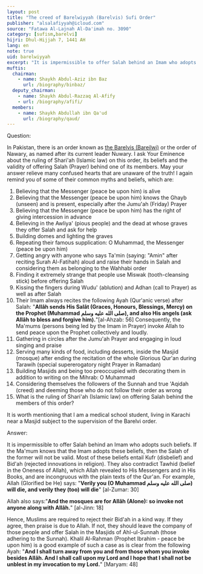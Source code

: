 ```yaml
---
layout: post
title: "The creed of Barelwiyyah (Barelvis) Sufi Order"
publisher: "alsalafiyyah@icloud.com"
source: "Fatawa Al-Lajnah Al-Da'imah no. 3090"
category: [sufism,barelvi]
hijri: Dhul-Hijjah 7, 1441 AH
lang: en
note: true
uid: barelwiyyah
excerpt: "It is impermissible to offer Salah behind an Imam who adopts such beliefs. If the Ma'mum knows that the Imam adopts these beliefs, then the Salah of the former will not be valid."
muftis:
  chairman: 
    - name: Shaykh Abdul-Aziz ibn Baz
      url: /biography/binbaz/
  deputy_chairman:
    - name: Shaykh Abdul-Razzaq Al-Afify
    - url: /biography/afifi/
  members: 
    - name: Shaykh Abdullah ibn Qa'ud
      url: /biography/qaud/
---
```


Question: 

In Pakistan, there is an order known as [the Barelvis (Bareilwi)](/sufism/) or the order of Nawary, as named after its current leader Nuwary. I ask Your Eminence about the ruling of Shari'ah (Islamic law) on this order, its beliefs and the validity of offering Salah (Prayer) behind one of its members. May your answer relieve many confused hearts that are unaware of the truth! I again remind you of some of their common myths and beliefs, which are:

1. Believing that the Messenger (peace be upon him) is alive
2. Believing that the Messenger (peace be upon him) knows the Ghayb (unseen) and is present, especially after the Jumu'ah (Friday) Prayer
3. Believing that the Messenger (peace be upon him) has the right of giving intercession in advance
4. Believing in the Awliya' (pious people) and the dead at whose graves they offer Salah and ask for help
5. Building domes and lighting the graves
6. Repeating their famous supplication: O Muhammad, the Messenger (peace be upon him)
7. Getting angry with anyone who says Ta'min (saying: "Amin" after reciting Surah Al-Fatihah) aloud and raise their hands in Salah and considering them as belonging to the Wahhabi order
8. Finding it extremely strange that people use Miswak (tooth-cleansing stick) before offering Salah
9. Kissing the fingers during Wudu' (ablution) and Adhan (call to Prayer) as well as after Salah
10. Their Imam always recites the following Ayah (Qur'anic verse) after Salah: "**Allâh sends His Salât (Graces, Honours, Blessings, Mercy) on the Prophet (Muhammad صلى الله عليه وسلم), and also His angels (ask Allâh to bless and forgive him).**"[al-Ahzab: 56] Consequently, the Ma'mums (persons being led by the Imam in Prayer) invoke Allah to send peace upon the Prophet collectively and loudly.
11. Gathering in circles after the Jumu'ah Prayer and engaging in loud singing and praise
12. Serving many kinds of food, including desserts, inside the Masjid (mosque) after ending the recitation of the whole Glorious Qur'an during Tarawih (special supererogatory night Prayer in Ramadan)
13. Building Masjids and being too preoccupied with decorating them in addition to writing on the Mihrab: O Muhammad
14. Considering themselves the followers of the Sunnah and true 'Aqidah (creed) and deeming those who do not follow their order as wrong
15. What is the ruling of Shari'ah (Islamic law) on offering Salah behind the members of this order?

It is worth mentioning that I am a medical school student, living in Karachi near a Masjid subject to the supervision of the Barelvi order.

Answer:

It is impermissible to offer Salah behind an Imam who adopts such beliefs. If the Ma'mum knows that the Imam adopts these beliefs, then the Salah of the former will not be valid. Most of these beliefs entail Kufr (disbelief) and Bid'ah (rejected innovations in religion). They also contradict Tawhid (belief in the Oneness of Allah), which Allah revealed to His Messengers and in His Books, and are incongruous with the plain texts of the Qur'an. For example, Allah (Glorified be He) says: "**Verily you (O Muhammad صلى الله عليه وسلم) will die, and verily they (too) will die**" [al-Zumar: 30]

Allah also says:"**And the mosques are for Allâh (Alone): so invoke not anyone along with Allâh.**" [al-Jinn: 18]

Hence, Muslims are required to reject their Bid'ah in a kind way. If they agree, then praise is due to Allah. If not, they should leave the company of those people and offer Salah in the Masjids of Ahl-ul-Sunnah (those adhering to the Sunnah). Khalil Al-Rahman (Prophet Ibrahim - peace be upon him) is a good example of such a case as is clear from the following Ayah: "**And I shall turn away from you and from those whom you invoke besides Allâh. And I shall call upon my Lord and I hope that I shall not be unblest in my invocation to my Lord.**" [Maryam: 48]
